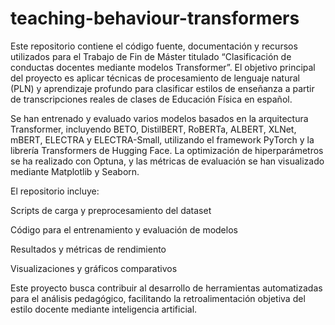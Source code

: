 # teaching-behaviour-transformers
Este repositorio contiene el código fuente, documentación y recursos utilizados para el Trabajo de Fin de Máster titulado “Clasificación de conductas docentes mediante modelos Transformer”. El objetivo principal del proyecto es aplicar técnicas de procesamiento de lenguaje natural (PLN) y aprendizaje profundo para clasificar estilos de enseñanza a partir de transcripciones reales de clases de Educación Física en español.

Se han entrenado y evaluado varios modelos basados en la arquitectura Transformer, incluyendo BETO, DistilBERT, RoBERTa, ALBERT, XLNet, mBERT, ELECTRA y ELECTRA-Small, utilizando el framework PyTorch y la librería Transformers de Hugging Face. La optimización de hiperparámetros se ha realizado con Optuna, y las métricas de evaluación se han visualizado mediante Matplotlib y Seaborn.

El repositorio incluye:

Scripts de carga y preprocesamiento del dataset

Código para el entrenamiento y evaluación de modelos

Resultados y métricas de rendimiento

Visualizaciones y gráficos comparativos

Este proyecto busca contribuir al desarrollo de herramientas automatizadas para el análisis pedagógico, facilitando la retroalimentación objetiva del estilo docente mediante inteligencia artificial.
